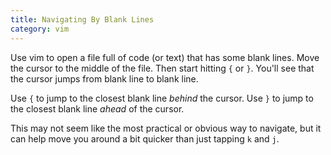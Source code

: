 ```yaml
---
title: Navigating By Blank Lines
category: vim
---
```


Use vim to open a file full of code (or text) that has some blank lines.
Move the cursor to the middle of the file. Then start hitting `{` or `}`.
You'll see that the cursor jumps from blank line to blank line.

Use `{` to jump to the closest blank line _behind_ the cursor. Use `}` to
jump to the closest blank line _ahead_ of the cursor.

This may not seem like the most practical or obvious way to navigate, but it
can help move you around a bit quicker than just tapping `k` and `j`.
